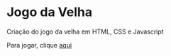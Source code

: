 # Jogo da Velha


Criação do jogo da velha em HTML, CSS e Javascript

Para jogar, clique [aqui](https://mojisilva.github.io/jogo-velha/)